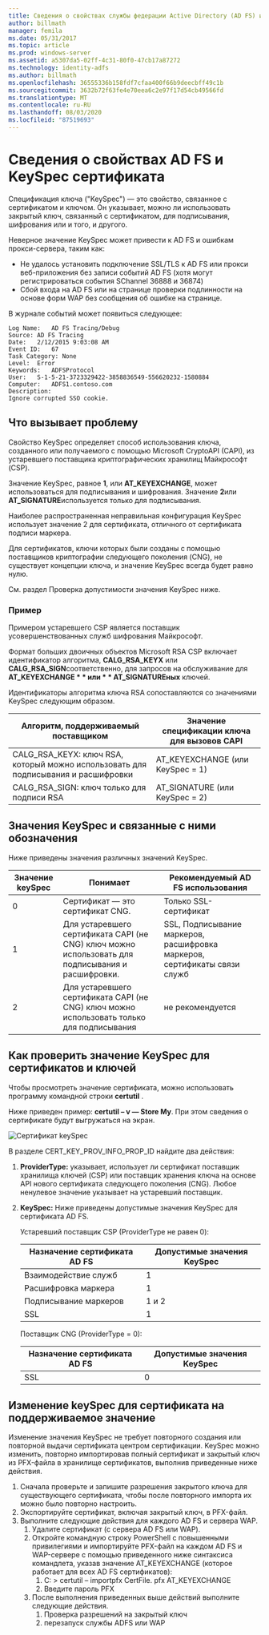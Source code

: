 ```yaml
---
title: Сведения о свойствах службы федерации Active Directory (AD FS) и спецификации ключа сертификата
author: billmath
manager: femila
ms.date: 05/31/2017
ms.topic: article
ms.prod: windows-server
ms.assetid: a5307da5-02ff-4c31-80f0-47cb17a87272
ms.technology: identity-adfs
ms.author: billmath
ms.openlocfilehash: 36555336b158fdf7cfaa400f66b9deecbff49c1b
ms.sourcegitcommit: 3632b72f63fe4e70eea6c2e97f17d54cb49566fd
ms.translationtype: MT
ms.contentlocale: ru-RU
ms.lasthandoff: 08/03/2020
ms.locfileid: "87519693"
---
```

# <a name="ad-fs-and-certificate-keyspec-property-information"></a>Сведения о свойствах AD FS и KeySpec сертификата
Спецификация ключа ("KeySpec") — это свойство, связанное с сертификатом и ключом. Он указывает, можно ли использовать закрытый ключ, связанный с сертификатом, для подписывания, шифрования или и того, и другого.

Неверное значение KeySpec может привести к AD FS и ошибкам прокси-сервера, таким как:


- Не удалось установить подключение SSL/TLS к AD FS или прокси веб-приложения без записи событий AD FS (хотя могут регистрироваться события SChannel 36888 и 36874)
- Сбой входа на AD FS или на странице проверки подлинности на основе форм WAP без сообщения об ошибке на странице.

В журнале событий может появиться следующее:

```
Log Name:   AD FS Tracing/Debug
Source: AD FS Tracing
Date:   2/12/2015 9:03:08 AM
Event ID:   67
Task Category: None
Level:  Error
Keywords:   ADFSProtocol
User:   S-1-5-21-3723329422-3858836549-556620232-1580884
Computer:   ADFS1.contoso.com
Description:
Ignore corrupted SSO cookie.
```

## <a name="what-causes-the-problem"></a>Что вызывает проблему
Свойство KeySpec определяет способ использования ключа, созданного или получаемого с помощью Microsoft CryptoAPI (CAPI), из устаревшего поставщика криптографических хранилищ Майкрософт (CSP).

Значение KeySpec, равное **1**, или **AT_KEYEXCHANGE**, может использоваться для подписывания и шифрования.  Значение **2**или **AT_SIGNATURE**используется только для подписывания.

Наиболее распространенная неправильная конфигурация KeySpec использует значение 2 для сертификата, отличного от сертификата подписи маркера.

Для сертификатов, ключи которых были созданы с помощью поставщиков криптографии следующего поколения (CNG), не существует концепции ключа, и значение KeySpec всегда будет равно нулю.

См. раздел Проверка допустимости значения KeySpec ниже.

### <a name="example"></a>Пример
Примером устаревшего CSP является поставщик усовершенствованных служб шифрования Майкрософт.

Формат больших двоичных объектов Microsoft RSA CSP включает идентификатор алгоритма, **CALG_RSA_KEYX** или **CALG_RSA_SIGN**соответственно, для запросов на обслуживание для <strong>AT_KEYEXCHANGE * * или * * AT_SIGNATUREных</strong> ключей.

Идентификаторы алгоритма ключа RSA сопоставляются со значениями KeySpec следующим образом.

| Алгоритм, поддерживаемый поставщиком| Значение спецификации ключа для вызовов CAPI |
| --- | --- |
|CALG_RSA_KEYX: ключ RSA, который можно использовать для подписывания и расшифровки| AT_KEYEXCHANGE (или KeySpec = 1)|
CALG_RSA_SIGN: ключ только для подписи RSA |AT_SIGNATURE (или KeySpec = 2)|

## <a name="keyspec-values-and-associated-meanings"></a>Значения KeySpec и связанные с ними обозначения
Ниже приведены значения различных значений KeySpec.

|Значение keySpec|Понимает|Рекомендуемый AD FS использования|
| --- | --- | --- |
|0|Сертификат — это сертификат CNG.|Только SSL-сертификат|
|1|Для устаревшего сертификата CAPI (не CNG) ключ можно использовать для подписывания и расшифровки.|    SSL, Подписывание маркеров, расшифровка маркеров, сертификаты связи служб|
|2|Для устаревшего сертификата CAPI (не CNG) ключ можно использовать только для подписывания|не рекомендуется|

## <a name="how-to-check-the-keyspec-value-for-your-certificates--keys"></a>Как проверить значение KeySpec для сертификатов и ключей
Чтобы просмотреть значение сертификата, можно использовать программу командной строки **certutil** .

Ниже приведен пример: **certutil – v — Store My**.  При этом сведения о сертификате будут выгружаться на экран.

![Сертификат keySpec](media/AD-FS-and-KeySpec-Property/keyspec1.png)

В разделе CERT_KEY_PROV_INFO_PROP_ID найдите два действия:


1. **ProviderType:** указывает, использует ли сертификат поставщик хранилища ключей (CSP) или поставщик хранения ключа на основе API нового сертификата следующего поколения (CNG).  Любое ненулевое значение указывает на устаревший поставщик.
2. **KeySpec:** Ниже приведены допустимые значения KeySpec для сертификата AD FS.

   Устаревший поставщик CSP (ProviderType не равен 0):

   |Назначение сертификата AD FS|Допустимые значения KeySpec|
   | --- | --- |
   |Взаимодействие служб|1|
   |Расшифровка маркера|1|
   |Подписывание маркеров|1 и 2|
   |SSL|1|

   Поставщик CNG (ProviderType = 0):

   |Назначение сертификата AD FS|Допустимые значения KeySpec|
   | --- | --- |
   |SSL|0|

## <a name="how-to-change-the-keyspec-for-your-certificate-to-a-supported-value"></a>Изменение keySpec для сертификата на поддерживаемое значение
Изменение значения KeySpec не требует повторного создания или повторной выдачи сертификата центром сертификации.  KeySpec можно изменить, повторно импортировав полный сертификат и закрытый ключ из PFX-файла в хранилище сертификатов, выполнив приведенные ниже действия.


1. Сначала проверьте и запишите разрешения закрытого ключа для существующего сертификата, чтобы после повторного импорта их можно было повторно настроить.
2. Экспортируйте сертификат, включая закрытый ключ, в PFX-файл.
3. Выполните следующие действия для каждого AD FS и сервера WAP.
    1. Удалите сертификат (с сервера AD FS или WAP).
    2. Откройте командную строку PowerShell с повышенными привилегиями и импортируйте PFX-файл на каждом AD FS и WAP-сервере с помощью приведенного ниже синтаксиса командлета, указав значение AT_KEYEXCHANGE (которое работает для всех AD FS сертификатов):
        1. C: \> certutil – importpfx CertFile. pfx AT_KEYEXCHANGE
        2. Введите пароль PFX
    3. После выполнения приведенных выше действий выполните следующие действия.
        1. Проверка разрешений на закрытый ключ
        2. перезапуск службы ADFS или WAP






